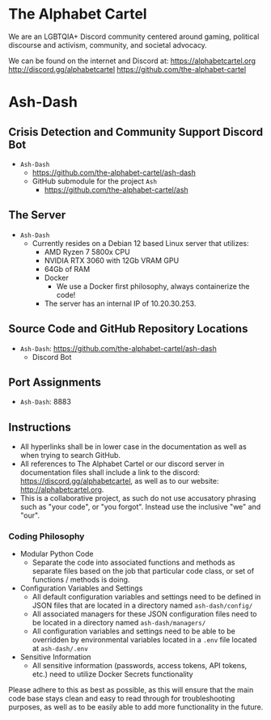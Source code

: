 # The Alphabet Cartel
We are an LGBTQIA+ Discord community centered around gaming, political discourse and activism, community, and societal advocacy.

We can be found on the internet and Discord at:
https://alphabetcartel.org
http://discord.gg/alphabetcartel
https://github.com/the-alphabet-cartel

# Ash-Dash
## Crisis Detection and Community Support Discord Bot
- `Ash-Dash`
  - https://github.com/the-alphabet-cartel/ash-dash
  - GitHub submodule for the project `Ash`
    - https://github.com/the-alphabet-cartel/ash

## The Server
- `Ash-Dash`
  - Currently resides on a Debian 12 based Linux server that utilizes:
    - AMD Ryzen 7 5800x CPU
    - NVIDIA RTX 3060 with 12Gb VRAM GPU
    - 64Gb of RAM
    - Docker
      - We use a Docker first philosophy, always containerize the code!
    - The server has an internal IP of 10.20.30.253.

## Source Code and GitHub Repository Locations
- `Ash-Dash`: https://github.com/the-alphabet-cartel/ash-dash
  - Discord Bot

## Port Assignments
- `Ash-Dash`: 8883

## Instructions
- All hyperlinks shall be in lower case in the documentation as well as when trying to search GitHub.
- All references to The Alphabet Cartel or our discord server in documentation files shall include a link to the discord: https://discord.gg/alphabetcartel, as well as to our website: http://alphabetcartel.org.
- This is a collaborative project, as such do not use accusatory phrasing such as "your code", or "you forgot".  Instead use the inclusive "we" and "our".

### Coding Philosophy
- Modular Python Code
  - Separate the code into associated functions and methods as separate files based on the job that particular code class, or set of functions / methods is doing.
- Configuration Variables and Settings
  - All default configuration variables and settings need to be defined in JSON files that are located in a directory named  `ash-dash/config/`
  - All associated managers for these JSON configuration files need to be located in a directory named `ash-dash/managers/`
  - All configuration variables and settings need to be able to be overridden by environmental variables located in a `.env` file located at `ash-dash/.env`
- Sensitive Information
  - All sensitive information (passwords, access tokens, API tokens, etc.) need to utilize Docker Secrets functionality

Please adhere to this as best as possible, as this will ensure that the main code base stays clean and easy to read through for troubleshooting purposes, as well as to be easily able to add more functionality in the future.